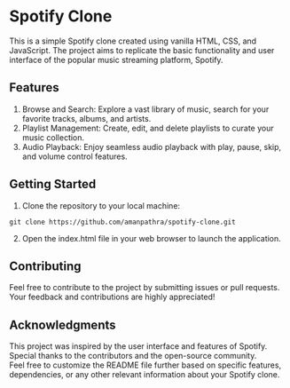 # Spotify Clone

This is a simple Spotify clone created using vanilla HTML, CSS, and JavaScript. The project aims to replicate the basic functionality and user interface of the popular music streaming platform, Spotify.


## Features
1. Browse and Search: Explore a vast library of music, search for your favorite tracks, albums, and artists.
2. Playlist Management: Create, edit, and delete playlists to curate your music collection.
3. Audio Playback: Enjoy seamless audio playback with play, pause, skip, and volume control features.


## Getting Started

1. Clone the repository to your local machine:
```
git clone https://github.com/amanpathra/spotify-clone.git
```
2. Open the index.html file in your web browser to launch the application.


## Contributing
Feel free to contribute to the project by submitting issues or pull requests. Your feedback and contributions are highly appreciated!


## Acknowledgments
This project was inspired by the user interface and features of Spotify.\
Special thanks to the contributors and the open-source community.\
Feel free to customize the README file further based on specific features, dependencies, or any other relevant information about your Spotify clone.
